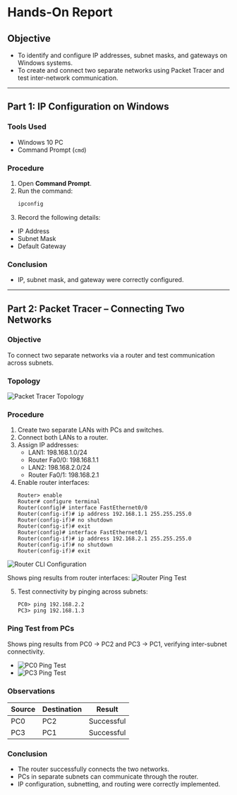 # Hands-On Report

## Objective
- To identify and configure IP addresses, subnet masks, and gateways on Windows systems.
- To create and connect two separate networks using Packet Tracer and test inter-network communication.

---

## Part 1: IP Configuration on Windows

### Tools Used
- Windows 10 PC
- Command Prompt (`cmd`)

### Procedure
1. Open **Command Prompt**.  
2. Run the command:
   ```cmd
   ipconfig
3. Record the following details:
- IP Address
- Subnet Mask
- Default Gateway  

### Conclusion
- IP, subnet mask, and gateway were correctly configured.  

---

## Part 2: Packet Tracer – Connecting Two Networks

### Objective
To connect two separate networks via a router and test communication across subnets.

### Topology

![Packet Tracer Topology](../screenshots/day_03_packet_tracer/01_topology.png)

### Procedure

1. Create two separate LANs with PCs and switches.
2. Connect both LANs to a router.
3. Assign IP addresses:
    - LAN1: 198.168.1.0/24
    - Router Fa0/0: 198.168.1.1
    - LAN2: 198.168.2.0/24
    - Router Fa0/1: 198.168.2.1
4. Enable router interfaces:
    ```
    Router> enable
    Router# configure terminal
    Router(config)# interface FastEthernet0/0
    Router(config-if)# ip address 192.168.1.1 255.255.255.0
    Router(config-if)# no shutdown
    Router(config-if)# exit
    Router(config)# interface FastEthernet0/1
    Router(config-if)# ip address 192.168.2.1 255.255.255.0
    Router(config-if)# no shutdown
    Router(config-if)# exit
    ```
![Router CLI Configuration](Week-01/screenshots/day_03_packet_tracer/router_cli_config.png)

Shows ping results from router interfaces:
 ![Router Ping Test](Week-01/screenshots/day_03_packet_tracer/router_ping_test.png) 

5. Test connectivity by pinging across subnets:
    ```
    PC0> ping 192.168.2.2
    PC3> ping 192.168.1.3
    ```
### Ping Test from PCs
Shows ping results from PC0 → PC2 and PC3 → PC1, verifying inter-subnet connectivity.
- ![PC0 Ping Test](Week-01/screenshots/day_03_packet_tracer/pc0_ping_test.png)
- ![PC3 Ping Test](Week-01/screenshots/day_03_packet_tracer/pc1_ping_test.png)

### Observations

| Source | Destination | Result     |
|--------|-------------|------------|
| PC0    | PC2         | Successful |
| PC3    | PC1         | Successful |

### Conclusion
- The router successfully connects the two networks.  
- PCs in separate subnets can communicate through the router.  
- IP configuration, subnetting, and routing were correctly implemented.
